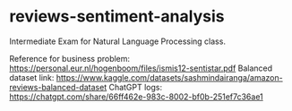 # reviews-sentiment-analysis
Intermediate Exam for Natural Language Processing class.

Reference for business problem: https://personal.eur.nl/hogenboom/files/ismis12-sentistar.pdf
Balanced dataset link: https://www.kaggle.com/datasets/sashmindairanga/amazon-reviews-balanced-dataset
ChatGPT logs: https://chatgpt.com/share/66ff462e-983c-8002-bf0b-251ef7c36ae1


